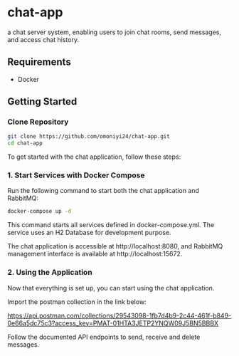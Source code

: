 # chat-app
a chat server system, enabling users to join chat rooms, send messages, and access chat history.

## Requirements

- Docker

## Getting Started

### Clone Repository
```bash
git clone https://github.com/omoniyi24/chat-app.git
cd chat-app
```

To get started with the chat application, follow these steps:

### 1. Start Services with Docker Compose

Run the following command to start both the chat application and RabbitMQ:
```bash
docker-compose up -d
```
This command starts all services defined in docker-compose.yml. 
The service uses an H2 Database for development purpose.

The chat application is accessible at http://localhost:8080, and RabbitMQ management interface is available at http://localhost:15672.

### 2. Using the Application
Now that everything is set up, you can start using the chat application.

Import the postman collection in the link below:

https://api.postman.com/collections/29543098-1fb7d4b9-2c44-461f-b849-0e66a5dc75c3?access_key=PMAT-01HTA3JETP2YNQW09J5BN5BBBX

Follow the documented API endpoints to send, receive and delete messages.
